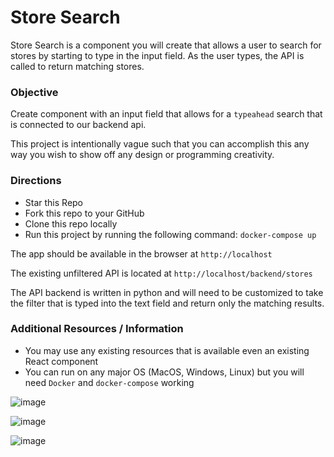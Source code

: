 # Store Search
Store Search is a component you will create that allows a user to search for stores by starting to type in the input field.  As the user types, the API is called to return matching stores.

### Objective
Create component with an input field that allows for a `typeahead` search that is connected to our backend api.  

This project is intentionally vague such that you can accomplish this any way you wish to show off any design or programming creativity. 

### Directions
- Star this Repo 
- Fork this repo to your GitHub
- Clone this repo locally
- Run this project by running the following command: `docker-compose up`

The app should be available in the browser at `http://localhost`

The existing unfiltered API is located at `http://localhost/backend/stores` 

The API backend is written in python and will need to be customized to take the filter that is typed into the text field and return only the matching results.

### Additional Resources / Information
- You may use any existing resources that is available even an existing React component
- You can run on any major OS (MacOS, Windows, Linux) but you will need `Docker` and `docker-compose` working

![image](https://user-images.githubusercontent.com/80004058/134779810-47685b96-7f87-4b64-9216-0865027179e3.png)

![image](https://user-images.githubusercontent.com/80004058/134780075-a12d85f4-51bb-4f59-a694-2ecedc907092.png)

![image](https://user-images.githubusercontent.com/80004058/134780085-712c090f-8a05-42ad-ae4f-08bed685a34c.png)